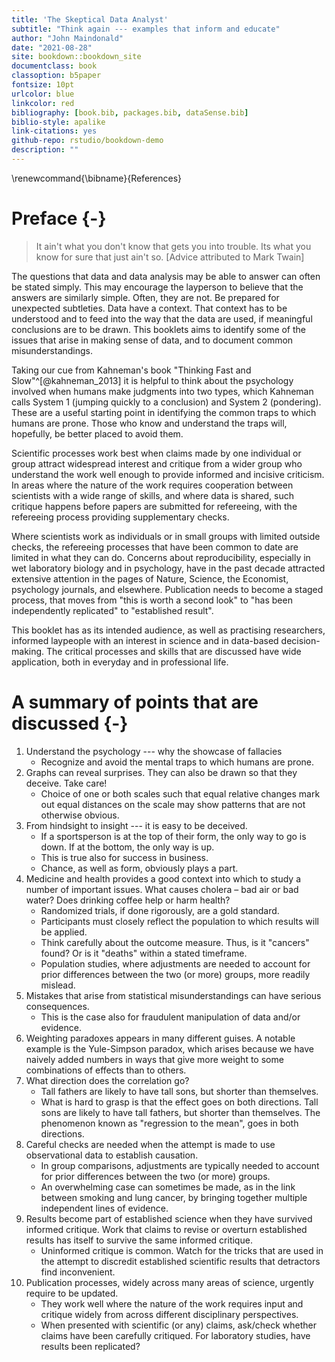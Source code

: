 ```yaml
--- 
title: 'The Skeptical Data Analyst'
subtitle: "Think again --- examples that inform and educate"
author: "John Maindonald"
date: "2021-08-28"
site: bookdown::bookdown_site
documentclass: book
classoption: b5paper
fontsize: 10pt
urlcolor: blue
linkcolor: red
bibliography: [book.bib, packages.bib, dataSense.bib]
biblio-style: apalike
link-citations: yes
github-repo: rstudio/bookdown-demo
description: ""
---
```




\renewcommand{\bibname}{References}

# Preface {-}

> It ain't what you don't know that gets you into trouble.
> Its what you know for sure that just ain't so.
> [Advice attributed to Mark Twain]

The questions that data and data analysis may be able to answer can 
often be stated simply. This may encourage the layperson to believe 
that the answers are similarly simple. Often, they are not. Be 
prepared for unexpected subtleties. Data have a context.  That context 
has to be understood and to feed into the way that the data are used,
if meaningful conclusions are to be drawn.  This booklets aims to
identify some of the issues that arise in making sense of data, 
and to document common misunderstandings.

Taking our cue from Kahneman's book "Thinking Fast and Slow"^[@kahneman_2013]
it is helpful to think about the psychology involved when 
humans make judgments into two types, which Kahneman calls System 1 
(jumping quickly to a conclusion) and System 2 (pondering). 
These are a useful starting point in identifying the common traps
to which humans are prone.  Those who know and understand the traps
will, hopefully, be better placed to avoid them.

Scientific processes work best when claims made by one individual
or group attract widespread interest and critique from a wider group 
who understand the work well enough to provide informed and incisive 
criticism. In areas where the nature of the work requires
cooperation between scientists with a wide range of skills, and
where data is shared, such critique happens before papers are 
submitted for refereeing, with the refereeing process providing
supplementary checks.

Where scientists work as individuals or in small groups with
limited outside checks, the refereeing processes that have been
common to date are limited in what they can do. Concerns about 
reproducibility, especially in wet laboratory biology and in psychology, 
have in the past decade attracted extensive attention in the pages of
Nature, Science, the Economist, psychology journals, and elsewhere.
Publication needs to become a staged process, that moves from
"this is worth a second look" to "has been independently replicated"
to "established result".

This booklet has as its intended audience, as well as practising 
researchers, informed laypeople with an interest in science and 
in data-based decision-making.  The critical processes and skills
that are discussed have wide application, both in everyday and
in professional life.

# A summary of points that are discussed  {-}

1. Understand the psychology  --- why the showcase of fallacies
    +  Recognize and avoid the mental traps to which humans are prone.
2. Graphs can reveal surprises. They can also be drawn 
so that they deceive.  Take care! 
    + Choice of one or both scales such that equal relative
    changes mark out equal distances on the scale may show 
    patterns that are not otherwise obvious.
3. From hindsight to insight --- it is easy to be deceived.
    + If a sportsperson is at the top of their form, the only 
way to go is down. If at the bottom, the only way is up.
    + This is true also for success in business.
    + Chance, as well as form, obviously plays a part.
4. Medicine and health provides a good context into which to study
a number of important issues. What causes cholera – bad air or bad water? 
 Does drinking coffee help or harm health? 
    + Randomized trials, if done rigorously, are a gold standard.
    + Participants must closely reflect the population to which
results will be applied.
    + Think carefully about the outcome measure.  Thus, is it
    "cancers" found?  Or is it "deaths" within a stated timeframe.
    + Population studies, where adjustments are needed 
to account for prior differences between the two (or more)
groups, more readily mislead.
5. Mistakes that arise from statistical misunderstandings
can have serious consequences.
    + This is the case also for fraudulent manipulation of
    data and/or evidence.
6. Weighting paradoxes appears in many different guises.
A notable example is the Yule-Simpson paradox, which arises 
because we have naively added numbers in ways that give more 
weight to some combinations of effects than to others. 
7. What direction does the correlation go? 
    + Tall fathers are likely to have tall sons, but shorter than themselves. 
    + What is hard to grasp is that the effect goes on both directions.
Tall sons are likely to have tall fathers, but shorter than themselves.
The phenomenon known as "regression to the mean", 
goes in both directions.
8. Careful checks are needed when the attempt is made to use
observational data to establish causation.
    + In group comparisons, adjustments are typically needed 
to account for prior differences between the two (or more)
groups.
    + An overwhelming case can sometimes be made, as in the link
    between smoking and lung cancer, by bringing together multiple 
    independent lines of evidence.
9. Results become part of established science when they have
survived informed critique. Work that claims to revise or overturn
established results has itself to survive the same informed critique.
    + Uninformed critique is common.  Watch for the 
tricks that are used in the attempt to discredit established
scientific results that detractors find inconvenient.
10. Publication processes, widely across many areas of science,
urgently require to be updated.
    + They work well where the nature of the work requires input
    and critique widely from across different disciplinary 
    perspectives.
    + When presented with scientific (or any) claims, ask/check
    whether claims have been carefully critiqued.  For laboratory
    studies, have results been replicated?




